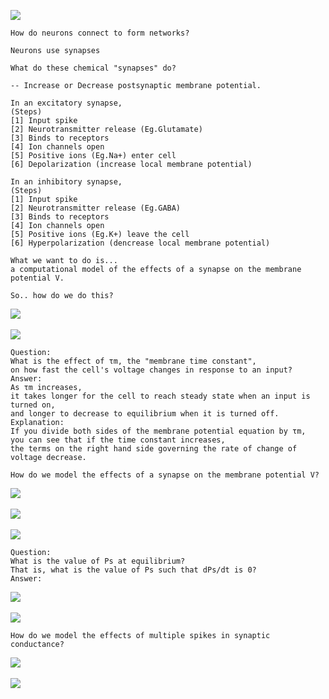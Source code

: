 ![](http://geekresearchlab.net/coursera/neuro/net-1.jpg)
```
How do neurons connect to form networks?

Neurons use synapses
```
```
What do these chemical "synapses" do?

-- Increase or Decrease postsynaptic membrane potential.
```
```
In an excitatory synapse,
(Steps)
[1] Input spike
[2] Neurotransmitter release (Eg.Glutamate)
[3] Binds to receptors
[4] Ion channels open
[5] Positive ions (Eg.Na+) enter cell
[6] Depolarization (increase local membrane potential)
```
```
In an inhibitory synapse,
(Steps)
[1] Input spike
[2] Neurotransmitter release (Eg.GABA)
[3] Binds to receptors
[4] Ion channels open
[5] Positive ions (Eg.K+) leave the cell
[6] Hyperpolarization (dencrease local membrane potential)
```
```
What we want to do is...
a computational model of the effects of a synapse on the membrane potential V.

So.. how do we do this?
```
![](http://geekresearchlab.net/coursera/neuro/net-2.jpg)<br><br>
![](http://geekresearchlab.net/coursera/neuro/net-3.jpg)
```
Question:
What is the effect of τm, the "membrane time constant", 
on how fast the cell's voltage changes in response to an input?
Answer:
As τm increases, 
it takes longer for the cell to reach steady state when an input is turned on, 
and longer to decrease to equilibrium when it is turned off.
Explanation:
If you divide both sides of the membrane potential equation by τm, 
you can see that if the time constant increases, 
the terms on the right hand side governing the rate of change of voltage decrease.
```
```
How do we model the effects of a synapse on the membrane potential V?
```
![](http://geekresearchlab.net/coursera/neuro/net-4.jpg)<br><br>
![](http://geekresearchlab.net/coursera/neuro/net-5.jpg)<br><br>
![](http://geekresearchlab.net/coursera/neuro/net-6.jpg)
```
Question:
What is the value of Ps at equilibrium? 
That is, what is the value of Ps such that dPs/dt is 0? 
Answer:
```
![](http://geekresearchlab.net/coursera/neuro/net-7.jpg)<br><br>
![](http://geekresearchlab.net/coursera/neuro/net-8.jpg)
```
How do we model the effects of multiple spikes in synaptic conductance?
```
![](http://geekresearchlab.net/coursera/neuro/net-9.jpg)<br><br>
![](http://geekresearchlab.net/coursera/neuro/net-10.jpg)<br>
